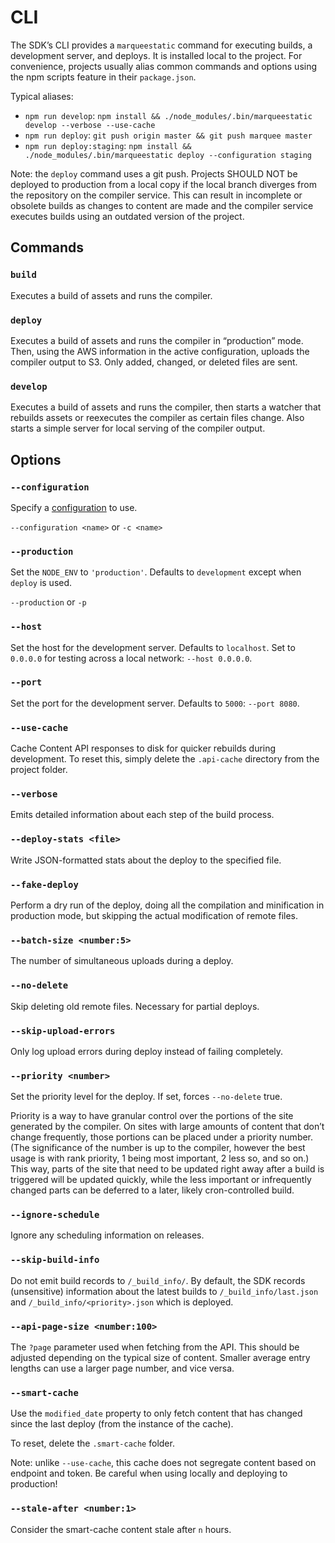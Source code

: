 # CLI

The SDK’s CLI provides a `marqueestatic` command for executing builds, a
development server, and deploys. It is installed local to the project. For
convenience, projects usually alias common commands and options using the
npm scripts feature in their `package.json`.

Typical aliases:

* `npm run develop`: `npm install && ./node_modules/.bin/marqueestatic develop --verbose --use-cache`
* `npm run deploy`: `git push origin master && git push marquee master`
* `npm run deploy:staging`: `npm install && ./node_modules/.bin/marqueestatic deploy --configuration staging`

Note: the `deploy` command uses a git push. Projects SHOULD NOT be deployed to
production from a local copy if the local branch diverges from the repository
on the compiler service. This can result in incomplete or obsolete builds as
changes to content are made and the compiler service executes builds using an
outdated version of the project.



## Commands


### `build`

Executes a build of assets and runs the compiler.


### `deploy`

Executes a build of assets and runs the compiler in “production” mode. Then,
using the AWS information in the active configuration, uploads the compiler
output to S3. Only added, changed, or deleted files are sent.


### `develop`

Executes a build of assets and runs the compiler, then starts a watcher that
rebuilds assets or reexecutes the compiler as certain files change. Also
starts a simple server for local serving of the compiler output.



## Options


### `--configuration`

Specify a [configuration](./configuration/) to use.

`--configuration <name>` or `-c <name>`


### `--production`

Set the `NODE_ENV` to `'production'`. Defaults to `development` except when
`deploy` is used.

`--production` or `-p`


### `--host`

Set the host for the development server. Defaults to `localhost`. Set to
`0.0.0.0` for testing across a local network: `--host 0.0.0.0`.


### `--port`

Set the port for the development server. Defaults to `5000`: `--port 8080`.


### `--use-cache`

Cache Content API responses to disk for quicker rebuilds during development.
To reset this, simply delete the `.api-cache` directory from the project folder.


### `--verbose`

Emits detailed information about each step of the build process.


### `--deploy-stats <file>`

Write JSON-formatted stats about the deploy to the specified file.


### `--fake-deploy`

Perform a dry run of the deploy, doing all the compilation and minification in
production mode, but skipping the actual modification of remote files.


### `--batch-size <number:5>`

The number of simultaneous uploads during a deploy.


### `--no-delete`

Skip deleting old remote files. Necessary for partial deploys.


### `--skip-upload-errors`

Only log upload errors during deploy instead of failing completely.


### `--priority <number>`

Set the priority level for the deploy. If set, forces `--no-delete` true.

Priority is a way to have granular control over the portions of the site
generated by the compiler. On sites with large amounts of content that don’t
change frequently, those portions can be placed under a priority number.
(The significance of the number is up to the compiler, however the best usage
is with rank priority, 1 being most important, 2 less so, and so on.) This way,
parts of the site that need to be updated right away after a build is triggered
will be updated quickly, while the less important or infrequently changed parts
can be deferred to a later, likely cron-controlled build.


### `--ignore-schedule`

Ignore any scheduling information on releases.


### `--skip-build-info`

Do not emit build records to `/_build_info/`. By default, the SDK records
(unsensitive) information about the latest builds to `/_build_info/last.json`
and `/_build_info/<priority>.json` which is deployed.


### `--api-page-size <number:100>`

The `?page` parameter used when fetching from the API. This should be adjusted
depending on the typical size of content. Smaller average entry lengths can
use a larger page number, and vice versa.


### `--smart-cache`

Use the `modified_date` property to only fetch content that has changed since
the last deploy (from the instance of the cache).

To reset, delete the `.smart-cache` folder.

Note: unlike `--use-cache`, this cache does not segregate content based on
endpoint and token. Be careful when using locally and deploying to production!


### `--stale-after <number:1>`

Consider the smart-cache content stale after `n` hours.





